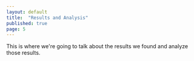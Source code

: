 ```yaml
---
layout: default
title:  "Results and Analysis"
published: true
page: 5
---
```


This is where we're going to talk about the results we found and analyze those results.